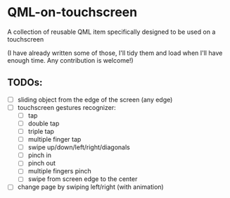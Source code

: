 # QML-on-touchscreen
A collection of reusable QML item specifically designed to be used on a touchscreen

(I have already written some of those, I'll tidy them and load when I'll have enough time. Any contribution is welcome!)

## TODOs:
* [ ] sliding object from the edge of the screen (any edge)
* [ ] touchscreen gestures recognizer:
  * [ ] tap
  * [ ] double tap
  * [ ] triple tap
  * [ ] multiple finger tap
  * [ ] swipe up/down/left/right/diagonals
  * [ ] pinch in
  * [ ] pinch out
  * [ ] multiple fingers pinch
  * [ ] swipe from screen edge to the center
* [ ] change page by swiping left/right (with animation)
